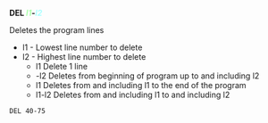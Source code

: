 **DEL <span style="color:#AAFFAA;">*l1*</span>-<span style="color:#AAFFFF;">*l2*</span>**

Deletes the program lines

- l1  - Lowest line number to delete
- l2  - Highest line number to delete
  - l1    Delete 1 line
  - \-l2   Deletes from beginning of program up to and including l2
  - l1    Deletes from and including l1 to the end of the program
  - l1-l2 Deletes from and including l1 to and including l2

```ecb2
DEL 40-75
```
